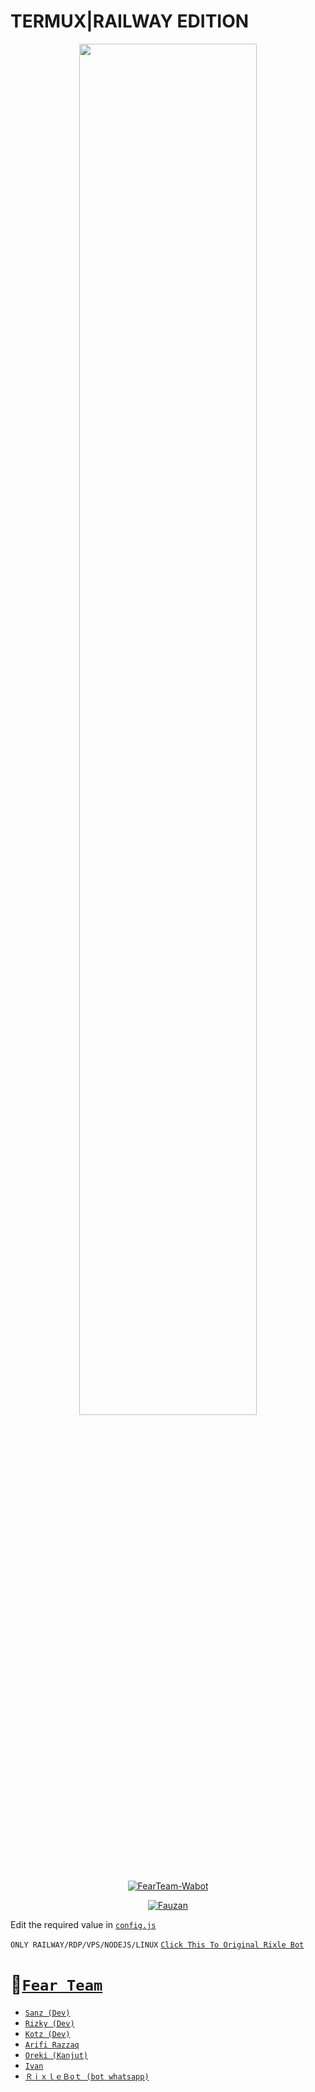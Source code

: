 
# TERMUX|RAILWAY EDITION

<p align="center">
	<img src="https://user-images.githubusercontent.com/77143046/138551494-7413ad80-158b-42b8-b301-a421d97d2326.jpg" width="75%" style="margin-left: auto;margin-right: auto;display: block;">
</p>
<p align="center">
<a href="#"><img title="FearTeam-Wabot" src="https://img.shields.io/badge/RixleV2-red?colorA=%23ff0000&colorB=%23017e40&style=for-the-badge"></a>
</p>
<p align="center">
<a href="https://github.com/FznMyBOT"><img title="Fauzan" src="https://img.shields.io/badge/Author-Fauzan-red.svg?style=for-the-badge&logo=github"></a>
</p>
<p align="center">
</p>
</div>

 

Edit the required value in [`config.js`](https://github.com/Fau-Zan/Rixle-botV2/blob/main/config.js)


```ONLY RAILWAY/RDP/VPS/NODEJS/LINUX```
[`Click This To Original Rixle Bot`](https://github.com/Rizxyu/Rixle-bot)



# 👥[`Fear Team`](https://chat.whatsapp.com/HCF35wzLasQ2xdUff29oqt)
* [`Sanz (Dev)`](https://github.com/sanzgantengz)
* [`Rizky (Dev)`](https://github.com/Rizxyu)
* [`Kotz (Dev)`](https://github.com/Kotzyy)
* [`Arifi Razzaq`](https://github.com/Arifirazzaq2001)
* [`Oreki (Kanjut)`](https://github.com/Oreki-san)
* [`Ivan`](https://github.com/ivan-MLN)
* [`ＲｉｘｌｅＢoｔ (bot whatsapp)`](https://wa.me/62823283033323)

